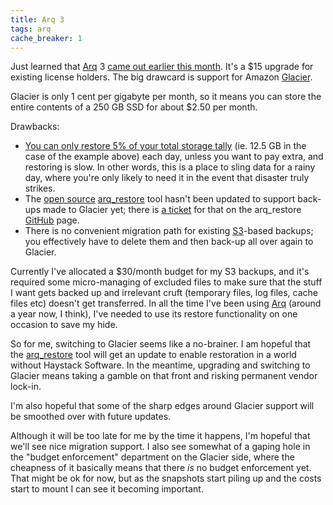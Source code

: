 ```yaml
---
title: Arq 3
tags: arq
cache_breaker: 1
---
```


Just learned that [Arq](/wiki/Arq) 3 [came out earlier this month](http://www.haystacksoftware.com/blog/2012/11/arq-cloud-backup-for-mac-adds-support-for-amazon-glacier/). It's a $15 upgrade for existing license holders. The big drawcard is support for Amazon [Glacier](/wiki/Glacier).

Glacier is only 1 cent per gigabyte per month, so it means you can store the entire contents of a 250 GB SSD for about $2.50 per month.

Drawbacks:

-   [You can only restore 5% of your total storage tally](http://aws.amazon.com/glacier/pricing/) (ie. 12.5 GB in the case of the example above) each day, unless you want to pay extra, and restoring is slow. In other words, this is a place to sling data for a rainy day, where you're only likely to need it in the event that disaster truly strikes.
-   The [open source](/wiki/open_source) [arq\_restore](/wiki/arq_restore) tool hasn't been updated to support back-ups made to Glacier yet; there is [a ticket](https://github.com/sreitshamer/arq_restore/issues/6) for that on the arq\_restore [GitHub](/wiki/GitHub) page.
-   There is no convenient migration path for existing [S3](/wiki/S3)-based backups; you effectively have to delete them and then back-up all over again to Glacier.

Currently I've allocated a $30/month budget for my S3 backups, and it's required some micro-managing of excluded files to make sure that the stuff I want gets backed up and irrelevant cruft (temporary files, log files, cache files etc) doesn't get transferred. In all the time I've been using [Arq](/wiki/Arq) (around a year now, I think), I've needed to use its restore functionality on one occasion to save my hide.

So for me, switching to Glacier seems like a no-brainer. I am hopeful that the [arq\_restore](/wiki/arq_restore) tool will get an update to enable restoration in a world without Haystack Software. In the meantime, upgrading and switching to Glacier means taking a gamble on that front and risking permanent vendor lock-in.

I'm also hopeful that some of the sharp edges around Glacier support will be smoothed over with future updates.

Although it will be too late for me by the time it happens, I'm hopeful that we'll see nice migration support. I also see somewhat of a gaping hole in the "budget enforcement" department on the Glacier side, where the cheapness of it basically means that there *is* no budget enforcement yet. That might be ok for now, but as the snapshots start piling up and the costs start to mount I can see it becoming important.
